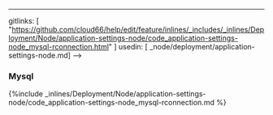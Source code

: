 ---
gitlinks: [ "https://github.com/cloud66/help/edit/feature/inlines/_includes/_inlines/Deployment/Node/application-settings-node/code_application-settings-node_mysql-rconnection.html" ]
 usedin: [ _node/deployment/application-settings-node.md] -->


### Mysql



{%include _inlines/Deployment/Node/application-settings-node/code_application-settings-node_mysql-rconnection.md %}





